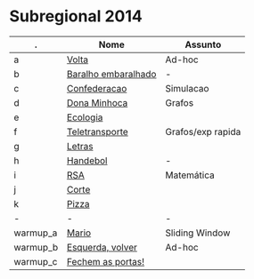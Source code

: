 Subregional 2014
================

 . | Nome | Assunto
    --- | ---- | ---
a | [Volta](https://www.urionlinejudge.com.br/judge/pt/problems/view/1708)               | Ad-hoc
b | [Baralho embaralhado](https://www.urionlinejudge.com.br/judge/pt/problems/view/1709) | -
c | [Confederacao](https://www.urionlinejudge.com.br/judge/pt/problems/view/1710)        | Simulacao
d | [Dona Minhoca](https://www.urionlinejudge.com.br/judge/pt/problems/view/1711)        | Grafos
e | [Ecologia](https://www.urionlinejudge.com.br/judge/pt/problems/view/1712)            |
f | [Teletransporte](https://www.urionlinejudge.com.br/judge/pt/problems/view/1713)      | Grafos/exp rapida
g | [Letras](https://www.urionlinejudge.com.br/judge/pt/problems/view/1714)              |
h | [Handebol](https://www.urionlinejudge.com.br/judge/pt/problems/view/1715)            | -
i | [RSA](https://www.urionlinejudge.com.br/judge/pt/problems/view/1716)                 | Matemática
j | [Corte](https://www.urionlinejudge.com.br/judge/pt/problems/view/1717)               |
k | [Pizza](https://www.urionlinejudge.com.br/judge/pt/problems/view/1718)               |
-|-|-
warmup_a | [Mario](https://www.urionlinejudge.com.br/judge/pt/problems/view/1408)             | Sliding Window
warmup_b | [Esquerda, volver](https://www.urionlinejudge.com.br/judge/pt/runs/code/2960493)   | Ad-hoc
warmup_c | [Fechem as portas!](https://www.urionlinejudge.com.br/judge/pt/problems/view/1371) |
